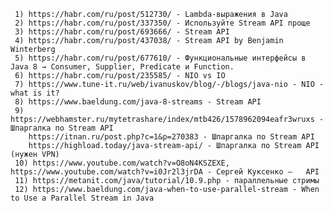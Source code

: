 
     1) https://habr.com/ru/post/512730/ - Lambda-выражения в Java
     2) https://habr.com/ru/post/337350/ - Используйте Stream API проще
     3) https://habr.com/ru/post/693666/ - Stream API
     4) https://habr.com/ru/post/437038/ - Stream API by Benjamin Winterberg
     5) https://habr.com/ru/post/677610/ - Функциональные интерфейсы в Java 8 → Consumer, Supplier, Predicate и Function.
     6) https://habr.com/ru/post/235585/ - NIO vs IO
     7) https://www.tune-it.ru/web/ivanuskov/blog/-/blogs/java-nio - NIO - what is it?
     8) https://www.baeldung.com/java-8-streams - Stream API
     9) https://webhamster.ru/mytetrashare/index/mtb426/1578962094eafr3wruxs - Шпаргалка по Stream API
        https://itnan.ru/post.php?c=1&p=270383 - Шпаргалка по Stream API
        https://highload.today/java-stream-api/ - Шпаргалка по Stream API (нужен VPN)
     10) https://www.youtube.com/watch?v=O8oN4KSZEXE, https://www.youtube.com/watch?v=i0Jr2l3jrDA - Сергей Куксенко —   API
     11) https://metanit.com/java/tutorial/10.9.php - параллельные стримы
     12) https://www.baeldung.com/java-when-to-use-parallel-stream - When to Use a Parallel Stream in Java